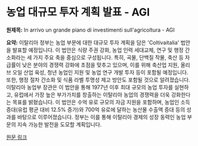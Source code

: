# 농업 대규모 투자 계획 발표 - AGI

**원제목:** In arrivo un grande piano di investimenti sull'agricoltura - AGI

**요약:** 이탈리아 정부는 농업 부문에 대한 대규모 투자 계획을 담은 'Coltivaitalia' 법안을 발표할 예정입니다.  이 법안은 식량 주권 강화, 농업 인력 세대교체, 연구 및 행정 간소화라는 세 가지 주요 축을 중심으로 구성됩니다.  특히, 곡물, 단백질 작물, 축산 등 자급률이 낮은 분야의 경쟁력 강화에 초점을 맞추고 있으며, 이를 위해 축산업 지원, 올리브 오일 산업 육성, 청년 농업인 지원 및 농업 연구 개발 투자 등이 포함될 예정입니다.  또한, 행정 절차 간소화 및 식품 라벨 투명성 제고 방안도 포함될 것으로 알려졌습니다.  이탈리아 농업부 장관은 이 법안을 통해 1977년 이후 최대 규모의 농업 투자를 실현하고, 유럽에서 가장 높은 부가가치를 창출하는 이탈리아 농업의 경쟁력을 더욱 강화한다는 목표를 밝혔습니다.  이 법안은 수억 유로 규모의 자금 지원을 포함하며, 농업인 소득 증대(유럽 평균 대비 12.5% 증가)와 700억 유로에 달하는 농산물 수출액 증대 등의 성과를 바탕으로 이루어졌습니다.  정부는 이를 통해 이탈리아 경제의 성장 동력인 농업 부문의 지속 가능한 발전을 도모할 계획입니다.

[원문 링크](https://www.agi.it/politica/news/2025-07-23/agricoltura-cdm-grande-piano-investimenti-32429957/)

